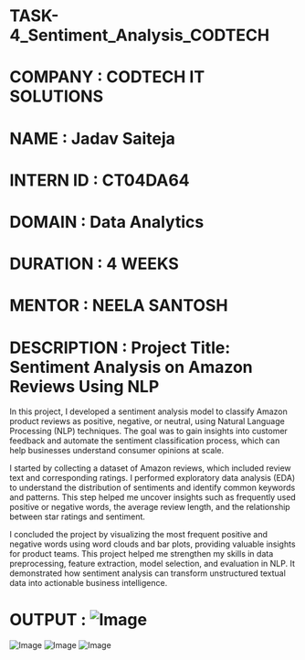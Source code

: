 # TASK-4_Sentiment_Analysis_CODTECH

# COMPANY : CODTECH IT SOLUTIONS 

# NAME : Jadav Saiteja

# INTERN ID : CT04DA64

# DOMAIN : Data Analytics

# DURATION : 4 WEEKS

# MENTOR : NEELA SANTOSH

# DESCRIPTION : Project Title: Sentiment Analysis on Amazon Reviews Using NLP

In this project, I developed a sentiment analysis model to classify Amazon product reviews as positive, negative, or neutral, using Natural Language Processing (NLP) techniques. The goal was to gain insights into customer feedback and automate the sentiment classification process, which can help businesses understand consumer opinions at scale.

I started by collecting a dataset of Amazon reviews, which included review text and corresponding ratings. I performed exploratory data analysis (EDA) to understand the distribution of sentiments and identify common keywords and patterns. This step helped me uncover insights such as frequently used positive or negative words, the average review length, and the relationship between star ratings and sentiment.

I concluded the project by visualizing the most frequent positive and negative words using word clouds and bar plots, providing valuable insights for product teams. This project helped me strengthen my skills in data preprocessing, feature extraction, model selection, and evaluation in NLP. It demonstrated how sentiment analysis can transform unstructured textual data into actionable business intelligence.

# OUTPUT : ![Image](https://github.com/user-attachments/assets/8471d504-aa56-4e6f-be4b-a0d814963578)
![Image](https://github.com/user-attachments/assets/084d70e2-0576-467e-b62c-967463b25960)
![Image](https://github.com/user-attachments/assets/2d4d01f9-d67c-4ebb-8cf2-1a5ef1bc84af)
![Image](https://github.com/user-attachments/assets/dc0ee095-63ca-41d7-84c8-447b584b4672)
